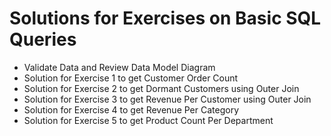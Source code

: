 # Solutions for Exercises on Basic SQL Queries

* Validate Data and Review Data Model Diagram
* Solution for Exercise 1 to get Customer Order Count
* Solution for Exercise 2 to get Dormant Customers using Outer Join
* Solution for Exercise 3 to get Revenue Per Customer using Outer Join
* Solution for Exercise 4 to get Revenue Per Category
* Solution for Exercise 5 to get Product Count Per Department
